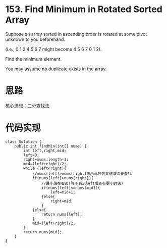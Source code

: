 ﻿# 153. Find Minimum in Rotated Sorted Array

Suppose an array sorted in ascending order is rotated at some pivot unknown to you beforehand.

(i.e., 0 1 2 4 5 6 7 might become 4 5 6 7 0 1 2).

Find the minimum element.

You may assume no duplicate exists in the array.

# 思路

核心思想：二分查找法

# 代码实现

```
class Solution {
    public int findMin(int[] nums) {
        int left,right,mid;
        left=0;
        right=nums.length-1;
        mid=(left+right)/2;
        while (left<right){
            //nums[left]>nums[right]表示此序列非递增需要查找
            if(nums[left]>nums[right]){
                //最小值在右边(等于表示left后还有更小的值)
                if(nums[left]<=nums[mid]){
                    left=mid+1;
                }else{
                    right=mid;
                }
            }else{
                return nums[left];
            }
            mid=(left+right)/2;
        }
        return nums[mid];
    }
}
```

